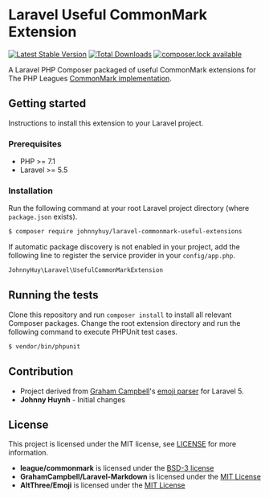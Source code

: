 # Laravel Useful CommonMark Extension

[![Latest Stable Version](https://poser.pugx.org/johnnyhuy/laravel-useful-commonmark-extension/version)](https://packagist.org/packages/johnnyhuy/laravel-useful-commonmark-extension)
[![Total Downloads](https://poser.pugx.org/johnnyhuy/laravel-useful-commonmark-extension/downloads)](https://packagist.org/packages/johnnyhuy/laravel-useful-commonmark-extension)
[![composer.lock available](https://poser.pugx.org/johnnyhuy/laravel-useful-commonmark-extension/composerlock)](https://packagist.org/packages/johnnyhuy/laravel-useful-commonmark-extension)

A Laravel PHP Composer packaged of useful CommonMark extensions for The PHP Leagues [CommonMark implementation](https://github.com/thephpleague/commonmark).

## Getting started

Instructions to install this extension to your Laravel project.

### Prerequisites

- PHP >= 7.1
- Laravel >= 5.5

### Installation

Run the following command at your root Laravel project directory (where `package.json` exists).

```bash
$ composer require johnnyhuy/laravel-commonmark-useful-extensions
```

If automatic package discovery is not enabled in your project, add the following line to register the service provider in your `config/app.php`.

```bash
JohnnyHuy\Laravel\UsefulCommonMarkExtension
```

## Running the tests

Clone this repository and run `composer install` to install all relevant Composer packages. Change the root extension directory and run the following command to execute PHPUnit test cases.

```bash
$ vendor/bin/phpunit
```

## Contribution

- Project derived from [Graham Campbell](https://github.com/GrahamCampbell)'s [emoji parser](https://github.com/AltThree/Emoji) for Laravel 5.
- **Johnny Huynh** - Initial changes

## License

This project is licensed under the MIT license, see [LICENSE](https://github.com/johnnyhuy/laravel-commonmark-useful-extensions/blob/master/LICENSE) for more information.

- **league/commonmark** is licensed under the [BSD-3 license](https://github.com/thephpleague/commonmark/blob/master/LICENSE)
- **GrahamCampbell/Laravel-Markdown** is licensed under the [MIT License](https://github.com/GrahamCampbell/Laravel-Markdown/blob/master/LICENSE)
- **AltThree/Emoji** is licensed under the [MIT License](https://github.com/AltThree/Emoji/blob/master/LICENSE)
